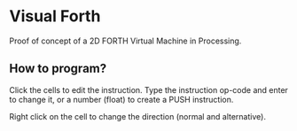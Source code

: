 # Visual Forth

Proof of concept of a 2D FORTH Virtual Machine in Processing.

## How to program?

Click the cells to edit the instruction. Type the instruction op-code and enter
to change it, or a number (float) to create a PUSH instruction.

Right click on the cell to change the direction (normal and alternative).

